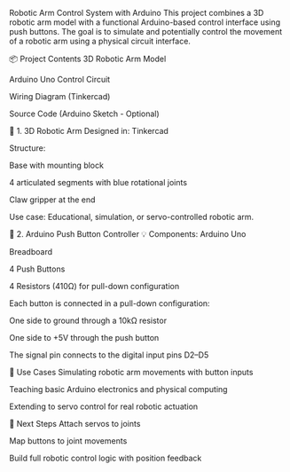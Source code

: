 Robotic Arm Control System with Arduino
This project combines a 3D robotic arm model with a functional Arduino-based control interface using push buttons. The goal is to simulate and potentially control the movement of a robotic arm using a physical circuit interface.

📦 Project Contents
3D Robotic Arm Model

Arduino Uno Control Circuit

Wiring Diagram (Tinkercad)

Source Code (Arduino Sketch - Optional)

🧩 1. 3D Robotic Arm
Designed in: Tinkercad

Structure:

Base with mounting block

4 articulated segments with blue rotational joints

Claw gripper at the end

Use case: Educational, simulation, or servo-controlled robotic arm.


🔌 2. Arduino Push Button Controller
💡 Components:
Arduino Uno

Breadboard

4 Push Buttons

4 Resistors (410Ω) for pull-down configuration


Each button is connected in a pull-down configuration:

One side to ground through a 10kΩ resistor

One side to +5V through the push button

The signal pin connects to the digital input pins D2–D5



🎯 Use Cases
Simulating robotic arm movements with button inputs

Teaching basic Arduino electronics and physical computing

Extending to servo control for real robotic actuation

🚀 Next Steps
Attach servos to joints

Map buttons to joint movements

Build full robotic control logic with position feedback

